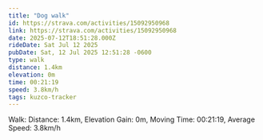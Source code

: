 ```yaml
---
title: "Dog walk"
id: https://strava.com/activities/15092950968
link: https://strava.com/activities/15092950968
date: 2025-07-12T18:51:28.000Z
rideDate: Sat Jul 12 2025
pubDate: Sat, 12 Jul 2025 12:51:28 -0600
type: walk
distance: 1.4km
elevation: 0m
time: 00:21:19
speed: 3.8km/h
tags: kuzco-tracker
---
```

Walk: Distance: 1.4km, Elevation Gain: 0m, Moving Time: 00:21:19, Average Speed: 3.8km/h